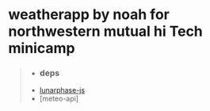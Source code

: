# weatherapp by noah for northwestern mutual hi Tech minicamp
> - ### deps
> - [lunarphase-js](https://www.npmjs.com/package/lunarphase-js)
> - [meteo-api]

